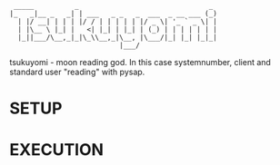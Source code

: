      _____          _                                _ 
    |_   _|__ _   _| | ___   _ _   _  ___  _ __ ___ (_)
      | |/ __| | | | |/ / | | | | | |/ _ \| '_ ` _ \| |
      | |\__ \ |_| |   <| |_| | |_| | (_) | | | | | | |
      |_||___/\__,_|_|\_\\__,_|\__, |\___/|_| |_| |_|_|
                               |___/                   
tsukuyomi - moon reading god. In this case systemnumber, client and standard user "reading" with pysap.
# SETUP
# EXECUTION

